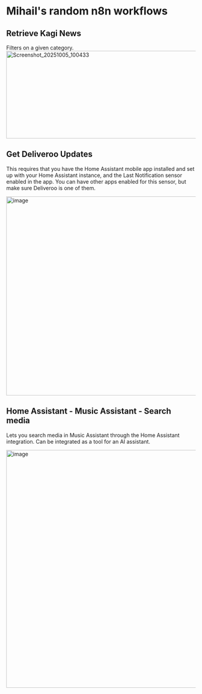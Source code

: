 # Mihail's random n8n workflows

## Retrieve Kagi News 

Filters on a given category.
<img width="1818" height="233" alt="Screenshot_20251005_100433" src="https://github.com/user-attachments/assets/e3585e52-e5ff-422b-8717-227c02af22cf" />

## Get Deliveroo Updates

This requires that you have the Home Assistant mobile app installed and set up with your Home Assistant instance, and the Last Notification sensor enabled in the app. 
You can have other apps enabled for this sensor, but make sure Deliveroo is one of them.

<img width="1748" height="529" alt="image" src="https://github.com/user-attachments/assets/eef74739-3de0-4998-9d63-4636ba839a3d" />

## Home Assistant - Music Assistant - Search media

Lets you search media in Music Assistant through the Home Assistant integration. 
Can be integrated as a tool for an AI assistant. 

<img width="1186" height="632" alt="image" src="https://github.com/user-attachments/assets/04d6d3c9-2cc5-4461-8bd5-11960628302f" />
